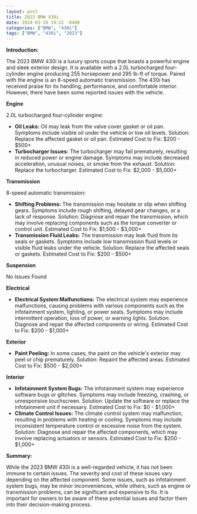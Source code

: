 ```yaml
---
layout: post
title: 2023 BMW 430i
date: 2024-03-28 19:22 -0400
categories: ["BMW", "430i"]
tags: ["BMW", "430i", "2023"]
---
```

**Introduction:**

The 2023 BMW 430i is a luxury sports coupe that boasts a powerful engine and sleek exterior design. It is available with a 2.0L turbocharged four-cylinder engine producing 255 horsepower and 295 lb-ft of torque. Paired with the engine is an 8-speed automatic transmission. The 430i has received praise for its handling, performance, and comfortable interior. However, there have been some reported issues with the vehicle.

**Engine**

2.0L turbocharged four-cylinder engine:
* **Oil Leaks:** Oil may leak from the valve cover gasket or oil pan. Symptoms include visible oil under the vehicle or low oil levels. Solution: Replace the affected gasket or oil pan. Estimated Cost to Fix: $200 - $500+
* **Turbocharger Issues:** The turbocharger may fail prematurely, resulting in reduced power or engine damage. Symptoms may include decreased acceleration, unusual noises, or smoke from the exhaust. Solution: Replace the turbocharger. Estimated Cost to Fix: $2,000 - $5,000+

**Transmission**

8-speed automatic transmission:
* **Shifting Problems:** The transmission may hesitate or slip when shifting gears. Symptoms include rough shifting, delayed gear changes, or a lack of response. Solution: Diagnose and repair the transmission, which may involve replacing components such as the torque converter or control unit. Estimated Cost to Fix: $1,500 - $3,000+
* **Transmission Fluid Leaks:** The transmission may leak fluid from its seals or gaskets. Symptoms include low transmission fluid levels or visible fluid leaks under the vehicle. Solution: Replace the affected seals or gaskets. Estimated Cost to Fix: $200 - $500+

**Suspension**

No Issues Found

**Electrical**

* **Electrical System Malfunctions:** The electrical system may experience malfunctions, causing problems with various components such as the infotainment system, lighting, or power seats. Symptoms may include intermittent operation, loss of power, or warning lights. Solution: Diagnose and repair the affected components or wiring. Estimated Cost to Fix: $200 - $1,000+

**Exterior**

* **Paint Peeling:** In some cases, the paint on the vehicle's exterior may peel or chip prematurely. Solution: Repaint the affected areas. Estimated Cost to Fix: $500 - $2,000+

**Interior**

* **Infotainment System Bugs:** The infotainment system may experience software bugs or glitches. Symptoms may include freezing, crashing, or unresponsive touchscreen. Solution: Update the software or replace the infotainment unit if necessary. Estimated Cost to Fix: $0 - $1,000+
* **Climate Control Issues:** The climate control system may malfunction, resulting in problems with heating or cooling. Symptoms may include inconsistent temperature control or excessive noise from the system. Solution: Diagnose and repair the affected components, which may involve replacing actuators or sensors. Estimated Cost to Fix: $200 - $1,000+

**Summary:**

While the 2023 BMW 430i is a well-regarded vehicle, it has not been immune to certain issues. The severity and cost of these issues vary depending on the affected component. Some issues, such as infotainment system bugs, may be minor inconveniences, while others, such as engine or transmission problems, can be significant and expensive to fix. It is important for owners to be aware of these potential issues and factor them into their decision-making process.
